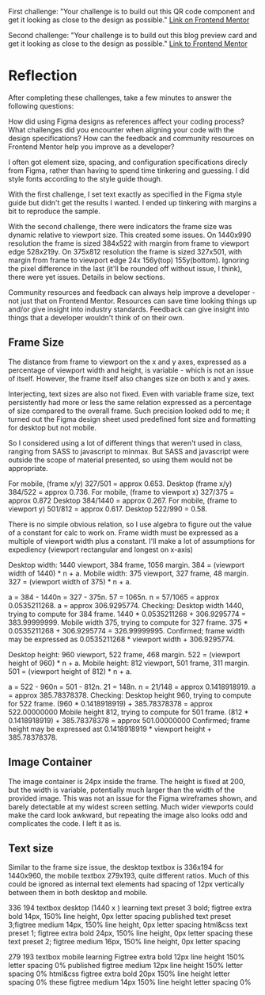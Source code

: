 First challenge:  "Your challenge is to build out this QR code component and get it looking as close to the design as possible." [Link on Frontend Mentor](https://www.frontendmentor.io/challenges/qr-code-component-iux_sIO_H)

Second challenge: "Your challenge is to build out this blog preview card and get it looking as close to the design as possible." [Link to Frontend Mentor](https://www.frontendmentor.io/challenges/blog-preview-card-ckPaj01IcS)


# Reflection

After completing these challenges, take a few minutes to answer the following questions:

How did using Figma designs as references affect your coding process?
What challenges did you encounter when aligning your code with the design specifications?
How can the feedback and community resources on Frontend Mentor help you improve as a developer?

I often got element size, spacing, and configuration specifications direcly from Figma, rather than having to spend time tinkering and guessing.  I did style fonts according to the style guide though.

With the first challenge, I set text exactly as specified in the Figma style guide but didn't get the results I wanted.  I ended up tinkering with margins a bit to reproduce the sample.

With the second challenge, there were indicators the frame size was dynamic relative to viewport size.  This created some issues.  On 1440x990 resolution the frame is sized 384x522 with margin from frame to viewport edge 528x219y.  On 375x812 resolution the frame is sized 327x501, with margin from frame to viewport edge 24x 156y(top) 155y(bottom).  Ignoring the pixel difference in the last (it'll be rounded off without issue, I think), there were yet issues.  Details in below sections.

Community resources and feedback can always help improve a developer - not just that on Frontend Mentor.  Resources can save time looking things up and/or give insight into industry standards.  Feedback can give insight into things that a developer wouldn't think of on their own.

## Frame Size

The distance from frame to viewport on the x and y axes, expressed as a percentage of viewport width and height, is variable - which is not an issue of itself.  However, the frame itself also changes size on both x and y axes.

Interjecting, text sizes are also not fixed.  Even with variable frame size, text persistently had more or less the same relation expressed as a percentage of size compared to the overall frame.  Such precision looked odd to me; it turned out the Figma design sheet used predefined font size and formatting for desktop but not mobile.

So I considered using a lot of different things that weren't used in class, ranging from SASS to javascript to minmax.  But SASS and javascript were outside the scope of material presented, so using them would not be appropriate.

For mobile, (frame x/y) 327/501 = approx 0.653.  Desktop (frame x/y) 384/522 = approx 0.736.
For mobile, (frame to viewport x) 327/375 = approx 0.872  Desktop 384/1440 = approx 0.267.
For mobile, (frame to viewport y) 501/812 = approx 0.617.  Desktop 522/990 = 0.58.

There is no simple obvious relation, so I use algebra to figure out the value of a constant for calc to work on.  Frame width must be expressed as a multiple of viewport width plus a constant.  I'll make a lot of assumptions for expediency (viewport rectangular and longest on x-axis)

Desktop width:  1440 viewport, 384 frame, 1056 margin.  384 = (viewport width of 1440) * n + a.
Mobile width: 375 viewport, 327 frame, 48 margin.  327 = (viewport width of 375) * n + a.

a = 384 - 1440n = 327 - 375n.  57 = 1065n.  n = 57/1065 = approx 0.0535211268.  a = approx 306.9295774.
Checking:
Desktop width 1440, trying to compute for 384 frame.  1440 * 0.0535211268 + 306.9295774 = 383.99999999.
Mobile width 375, trying to compute for 327 frame.  375 * 0.0535211268 + 306.9295774 = 326.99999995.
Confirmed; frame width may be expressed as 0.0535211268 * viewport width + 306.9295774.

Desktop height:  960 viewport, 522 frame, 468 margin.  522 = (viewport height of 960) * n + a.
Mobile height: 812 viewport, 501 frame, 311 margin.  501 = (viewport height of 812) * n + a.

a = 522 - 960n = 501 - 812n.  21 = 148n.  n = 21/148 = approx 0.1418918919.  a = approx 385.78378378.
Checking:
Desktop height 960, trying to compute for 522 frame.  (960 * 0.1418918919) + 385.78378378 = approx 522.00000000
Mobile height 812, trying to compute for 501 frame.  (812 * 0.1418918919) + 385.78378378 = approx 501.00000000
Confirmed; frame height may be expressed ast 0.1418918919 * viewport height + 385.78378378.

## Image Container

The image container is 24px inside the frame.  The height is fixed at 200, but the width is variable, potentially much larger than the width of the provided image.  This was not an issue for the Figma wireframes shown, and barely detectable at my widest screen setting.  Much wider viewports could make the card look awkward, but repeating the image also looks odd and complicates the code.  I left it as is.

## Text size

Similar to the frame size issue, the desktop textbox is 336x194 for 1440x960, the mobile textbox 279x193, quite different ratios.  Much of this could be ignored as internal text elements had spacing of 12px vertically between them in both desktop and mobile.

336 194 textbox desktop (1440 x )
learning
text preset 3 bold; figtree extra bold 14px, 150% line height, 0px letter spacing
published
text preset 3;figtree medium 14px, 150% line height, 0px letter spacing
html&css
text preset 1; figtree extra bold 24px, 150% line height, 0px letter spacing
these
text preset 2; figtree medium 16px, 150% line height, 0px letter spacing

279 193 textbox mobile
learning
Figtree extra bold 12px line height 150% letter spacing 0%
published
figtree medium 12px line height 150% letter spacing 0%
html&css
figtree extra bold 20px 150% line height letter spacing 0%
these
figtree medium 14px 150% line height letter spacing 0%